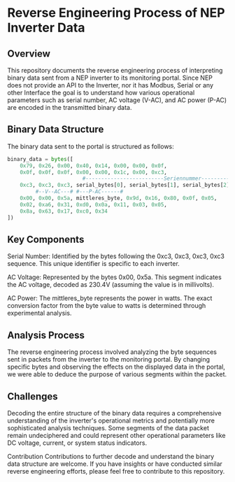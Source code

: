 # Reverse Engineering Process of NEP Inverter Data

## Overview

This repository documents the reverse engineering process of interpreting binary data sent from a NEP inverter to its monitoring portal. Since NEP does not provide an API to the Inverter, nor it has Modbus, Serial or any other Interface the goal is to understand how various operational parameters such as serial number, AC voltage (V-AC), and AC power (P-AC) are encoded in the transmitted binary data.

## Binary Data Structure

The binary data sent to the portal is structured as follows:

```python
binary_data = bytes([
    0x79, 0x26, 0x00, 0x40, 0x14, 0x00, 0x00, 0x0f,
    0x0f, 0x0f, 0x0f, 0x00, 0x00, 0x1c, 0x00, 0xc3,
                        #-------------------------Seriennummer--------------------------#
    0xc3, 0xc3, 0xc3, serial_bytes[0], serial_bytes[1], serial_bytes[2], serial_bytes[3],
         #--V--AC---# #---P-AC------#
    0x00, 0x00, 0x5a, mittleres_byte, 0x9d, 0x16, 0x80, 0x0f, 0x05,
    0x02, 0xa6, 0x31, 0xd0, 0x0a, 0x11, 0x03, 0x05,
    0x8a, 0x63, 0x17, 0xc0, 0x34
])
```

## Key Components
Serial Number: Identified by the bytes following the 0xc3, 0xc3, 0xc3, 0xc3 sequence. This unique identifier is specific to each inverter.

AC Voltage: Represented by the bytes 0x00, 0x5a. This segment indicates the AC voltage, decoded as 230.4V (assuming the value is in millivolts).

AC Power: The mittleres_byte represents the power in watts. The exact conversion factor from the byte value to watts is determined through experimental analysis.

## Analysis Process
The reverse engineering process involved analyzing the byte sequences sent in packets from the inverter to the monitoring portal. By changing specific bytes and observing the effects on the displayed data in the portal, we were able to deduce the purpose of various segments within the packet.

## Challenges
Decoding the entire structure of the binary data requires a comprehensive understanding of the inverter's operational metrics and potentially more sophisticated analysis techniques. Some segments of the data packet remain undeciphered and could represent other operational parameters like DC voltage, current, or system status indicators.

Contribution
Contributions to further decode and understand the binary data structure are welcome. If you have insights or have conducted similar reverse engineering efforts, please feel free to contribute to this repository.
